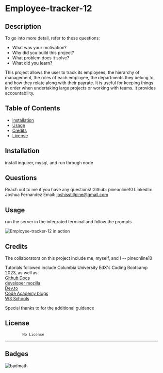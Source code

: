 
  # Employee-tracker-12
  ## Description
To go into more detail, refer to these questions:
- What was your motivation?
- Why did you build this project?
- What problem does it solve?
- What did you learn?
 
 This project allows the user to track its employees, the hierarchy of management, the roles of each employee, the departments they belong to, and how they relate along with their payrate. It is useful for keeping things in order when undertaking large projects or working with teams. It provides accountability.
## Table of Contents

- [Installation](#installation)
- [Usage](#usage)
- [Credits](#credits)
- [License](#license)

## Installation

install inquirer, mysql, and run through node

## Questions
Reach out to me if you have any questions!
Github: pineonline10
LinkedIn: Joshua Fernandez
Email: joshisstillpine@gmail.com

## Usage

run the server in the integrated terminal and follow the prompts.

  ![Employee-tracker-12 in action](assets/images/screenshot.png)

## Credits

The collaborators on this project include me, myself, and I -- pineonline10
    

Tutorials followed include Columbia University EdX's Coding Bootcamp 2023, as well as:  
 [Github Docs](https://docs.github.com/en)  
 [developer mozilla](https://developer.mozilla.org/en-US/)  
 [Dev.to](https://dev.to/)  
 [Code Academy blogs](https://www.codecademy.com/resources/blog/)  
 [W3 Schools](https://www.w3schools.com/)

Special thanks to for the additional guidance 



## License 
            No License

---

## Badges

![badmath](https://img.shields.io/github/languages/top/lernantino/badmath)


